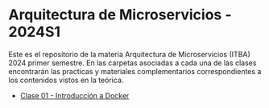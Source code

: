 # Arquitectura de Microservicios - 2024S1

Este es el repositorio de la materia Arquitectura de Microservicios (ITBA) 2024 primer semestre. En las carpetas asociadas a cada una de las clases encontrarán las practicas y materiales complementarios correspondientes a los contenidos vistos en la teórica.

- [Clase 01 - Introducción a Docker](./clase-01)
